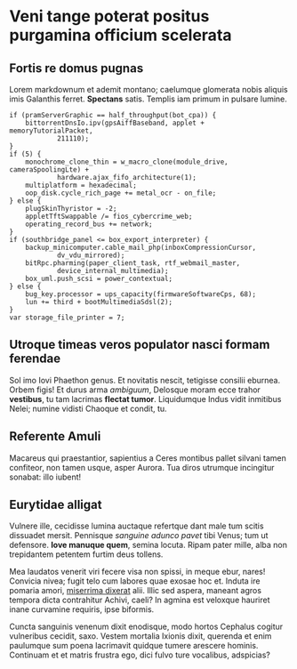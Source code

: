 # Veni tange poterat positus purgamina officium scelerata

## Fortis re domus pugnas

Lorem markdownum et ademit montano; caelumque glomerata nobis aliquis imis
Galanthis ferret. **Spectans** satis. Templis iam primum in pulsare lumine.

    if (pramServerGraphic == half_throughput(bot_cpa)) {
        bittorrentDnsIo.ipv(gpsAiffBaseband, applet + memoryTutorialPacket,
                211110);
    }
    if (5) {
        monochrome_clone_thin = w_macro_clone(module_drive, cameraSpoolingLte) +
                hardware.ajax_fifo_architecture(1);
        multiplatform = hexadecimal;
        oop_disk.cycle_rich_page += metal_ocr - on_file;
    } else {
        plugSkinThyristor = -2;
        appletTftSwappable /= fios_cybercrime_web;
        operating_record_bus += network;
    }
    if (southbridge_panel <= box_export_interpreter) {
        backup_minicomputer.cable_mail_php(inboxCompressionCursor,
                dv_vdu_mirrored);
        bitRpc.pharming(paper_client_task, rtf_webmail_master,
                device_internal_multimedia);
        box_uml.push_scsi = power_contextual;
    } else {
        bug_key.processor = ups_capacity(firmwareSoftwareCps, 68);
        lun += third + bootMultimediaSdsl(2);
    }
    var storage_file_printer = 7;

## Utroque timeas veros populator nasci formam ferendae

Sol imo Iovi Phaethon genus. Et novitatis nescit, tetigisse consilii eburnea.
Orbem figis! Et durus arma *ambiguum*, Delosque moram ecce trahor **vestibus**,
tu tam lacrimas **flectat tumor**. Liquidumque Indus vidit inmitibus Nelei;
numine vidisti Chaoque et condit, tu.

## Referente Amuli

Macareus qui praestantior, sapientius a Ceres montibus pallet silvani tamen
confiteor, non tamen usque, asper Aurora. Tua diros utrumque incingitur sonabat:
illo iubent!

## Eurytidae alligat

Vulnere ille, cecidisse lumina auctaque refertque dant male tum scitis dissuadet
mersit. Pennisque *sanguine adunco pavet* tibi Venus; tum ut defensore. **Iove
manuque quem**, semina locuta. Ripam pater mille, alba non trepidantem petentem
furtim deus tollens.

Mea laudatos venerit viri fecere visa non spissi, in meque ebur, nares! Convicia
nivea; fugit telo cum labores quae exosae hoc et. Induta ire pomaria amori,
[miserrima dixerat](http://et.org/) alii. Illic sed aspera, maneant agros
tempora dicta contrahitur Achivi, caeli? In agmina est veloxque hauriret inane
curvamine requiris, ipse biformis.

Cuncta sanguinis venenum dixit enodisque, modo hortos Cephalus cogitur
vulneribus cecidit, saxo. Vestem mortalia Ixionis dixit, querenda et enim
paulumque sum poena lacrimavit quidque tumere arescere hominis. Continuam et et
matris frustra ego, dici fulvo ture vocalibus, adspicias?
